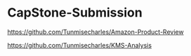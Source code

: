 # CapStone-Submission

https://github.com/Tunmisecharles/Amazon-Product-Review

https://github.com/Tunmisecharles/KMS-Analysis
